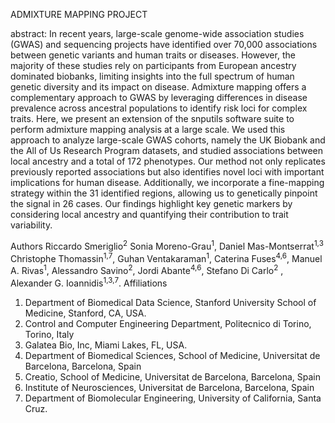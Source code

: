 ADMIXTURE MAPPING PROJECT

abstract:
In recent years, large-scale genome-wide association studies (GWAS) and sequencing projects have identified over 70,000 associations between genetic variants and human traits or diseases. However, the majority of these studies rely on participants from European ancestry dominated biobanks, limiting insights into the full spectrum of human genetic diversity and its impact on disease. Admixture mapping offers a complementary approach to GWAS by leveraging differences in disease prevalence across ancestral populations to identify risk loci for complex traits. Here, we present an extension of the snputils software suite to perform admixture mapping analysis at a large scale. We used this approach to analyze large-scale GWAS cohorts, namely the UK Biobank and the All of Us Research Program datasets, and studied associations between local ancestry and a total of 172 phenotypes. Our method not only replicates previously reported associations but also identifies novel loci with important implications for human disease. Additionally, we incorporate a fine-mapping strategy within the 31 identified regions, allowing us to genetically pinpoint the signal in 26 cases. Our findings highlight key genetic markers by considering local ancestry and quantifying their contribution to trait variability.

Authors 
Riccardo Smeriglio<sup>2</sup> Sonia Moreno-Grau<sup>1</sup>, Daniel Mas-Montserrat<sup>1,3</sup> Christophe Thomassin<sup>1,7</sup>, Guhan Ventakaraman<sup>1</sup>, Caterina Fuses<sup>4,6</sup>, Manuel A. Rivas<sup>1</sup>, Alessandro Savino<sup>2</sup>, Jordi Abante<sup>4,6</sup>, Stefano Di Carlo<sup>2</sup> , Alexander G. Ioannidis<sup>1,3,7</sup>.
Affiliations
1. Department of Biomedical Data Science, Stanford University School of Medicine, Stanford, CA, USA.  
2. Control and Computer Engineering Department, Politecnico di Torino, Torino, Italy
3. Galatea Bio, Inc, Miami Lakes, FL, USA.
4. Department of Biomedical Sciences, School of Medicine, Universitat de Barcelona, Barcelona, Spain 
5. Creatio, School of Medicine, Universitat de Barcelona, Barcelona, Spain
6. Institute of Neurosciences, Universitat de Barcelona, Barcelona, Spain
7. Department of Biomolecular Engineering, University of California, Santa Cruz.

